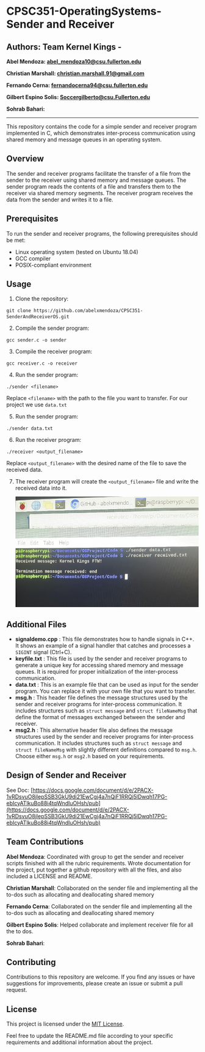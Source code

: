 # CPSC351-OperatingSystems-Sender and Receiver

## **Authors: Team Kernel Kings -**

**Abel Mendoza: abel_mendoza10@csu.fullerton.edu**

**Christian Marshall: christian.marshall.91@gmail.com**

**Fernando Cerna: fernandocerna94@csu.fullerton.edu**

**Gilbert Espino Solis: Soccergilberto@csu.Fullerton.edu**

**Sohrab Bahari:**

---

This repository contains the code for a simple sender and receiver program implemented in C, which demonstrates inter-process communication using shared memory and message queues in an operating system.

## Overview

The sender and receiver programs facilitate the transfer of a file from the sender to the receiver using shared memory and message queues. The sender program reads the contents of a file and transfers them to the receiver via shared memory segments. The receiver program receives the data from the sender and writes it to a file.

## Prerequisites

To run the sender and receiver programs, the following prerequisites should be met:

* Linux operating system (tested on Ubuntu 18.04)
* GCC compiler
* POSIX-compliant environment

## Usage

1. Clone the repository:

```shell
git clone https://github.com/abelxmendoza/CPSC351-SenderAndReceiverOS.git
```

2. Compile the sender program:

```shell
gcc sender.c -o sender
```

3. Compile the receiver program:

```shell
gcc receiver.c -o receiver
```

4. Run the sender program:

```shell
./sender <filename>
```

Replace `<filename>` with the path to the file you want to transfer. For our project we use `data.txt`

5. Run the sender program:

```shell
./sender data.txt
```

6. Run the receiver program:

```shell
./receiver <output_filename>
```

Replace `<output_filename>` with the desired name of the file to save the received data.

7. The receiver program will create the `<output_filename>` file and write the received data into it.

   ![1687734405623](image/README/1687734405623.png)

## Additional Files

* **signaldemo.cpp** : This file demonstrates how to handle signals in C++. It shows an example of a signal handler that catches and processes a `SIGINT` signal (Ctrl+C).
* **keyfile.txt** : This file is used by the sender and receiver programs to generate a unique key for accessing shared memory and message queues. It is required for proper initialization of the inter-process communication.
* **data.txt** : This is an example file that can be used as input for the sender program. You can replace it with your own file that you want to transfer.
* **msg.h** : This header file defines the message structures used by the sender and receiver programs for inter-process communication. It includes structures such as `struct message` and `struct fileNameMsg` that define the format of messages exchanged between the sender and receiver.
* **msg2.h** : This alternative header file also defines the message structures used by the sender and receiver programs for inter-process communication. It includes structures such as `struct message` and `struct fileNameMsg` with slightly different definitions compared to `msg.h`. Choose either `msg.h` or `msg2.h` based on your requirements.

## Design of Sender and Receiver

See Doc: [https://docs.google.com/document/d/e/2PACX-1vRDsvuO8jlepSSB3GkU9di21EwCgj4a7nQiF1RRQj5lDwqh17PG-ebIcyATlkuBo88i4tqWndIuOHsh/pub](https://docs.google.com/document/d/e/2PACX-1vRDsvuO8jlepSSB3GkU9di21EwCgj4a7nQiF1RRQj5lDwqh17PG-ebIcyATlkuBo88i4tqWndIuOHsh/pub)

## Team Contributions

**Abel Mendoza**: Coordinated with group to get the sender and receiver scripts finished with all the rubric requirements. Wrote documentation for the project, put together a github repository with all the files, and also included a LICENSE and README.

**Christian Marshall**: Collaborated on the sender file and implementing all the to-dos such as allocating and deallocating shared memory

**Fernando Cerna**: Collaborated on the sender file and implementing all the to-dos such as allocating and deallocating shared memory

**Gilbert Espino Solis**: Helped collaborate and implement receiver file for all the to dos.

**Sohrab Bahari**:

[
]()

## Contributing

Contributions to this repository are welcome. If you find any issues or have suggestions for improvements, please create an issue or submit a pull request.

## License

This project is licensed under the [MIT License](https://chat.openai.com/c/LICENSE).

Feel free to update the README.md file according to your specific requirements and additional information about the project.
